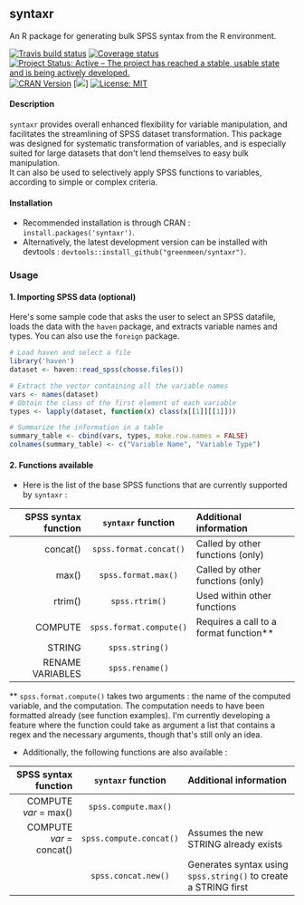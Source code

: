 ## syntaxr
An R package for generating bulk SPSS syntax from the R environment.

[![Travis build status](https://travis-ci.org/greenmeen/syntaxr.svg?branch=master)](https://travis-ci.org/greenmeen/syntaxr)
[![Coverage status](https://codecov.io/gh/greenmeen/syntaxr/branch/master/graph/badge.svg)](https://codecov.io/github/greenmeen/syntaxr?branch=master)
[![Project Status: Active – The project has reached a stable, usable state and is being actively developed.](https://www.repostatus.org/badges/latest/active.svg)](https://www.repostatus.org/#active)  
[![CRAN Version](https://www.r-pkg.org/badges/version-ago/syntaxr?color=orange)](https://cran.r-project.org/package=syntaxr)
[![](https://cranlogs.r-pkg.org/badges/syntaxr)]
[![License: MIT](https://img.shields.io/badge/License-MIT-yellow.svg)](https://opensource.org/licenses/MIT)

#### Description
`syntaxr` provides overall enhanced flexibility for variable manipulation, and facilitates the streamlining of SPSS dataset transformation. This package was designed for systematic transformation of variables, and is especially suited for large datasets that don't lend themselves to easy bulk manipulation.  
It can also be used to selectively apply SPSS functions to variables, according to simple or complex criteria.

#### Installation
- Recommended installation is through CRAN : `install.packages('syntaxr')`.  
- Alternatively, the latest development version can be installed with devtools : `devtools::install_github("greenmeen/syntaxr")`.

### Usage
#### 1. Importing SPSS data (optional)
Here's some sample code that asks the user to select an SPSS datafile, loads the data with the `haven` package, and extracts variable names and types. You can also use the `foreign` package.
```r
# Load haven and select a file
library('haven')
dataset <- haven::read_spss(choose.files())

# Extract the vector containing all the variable names
vars <- names(dataset)
# Obtain the class of the first element of each variable
types <- lapply(dataset, function(x) class(x[[1]][[1]]))

# Summarize the information in a table
summary_table <- cbind(vars, types, make.row.names = FALSE)
colnames(summary_table) <- c("Variable Name", "Variable Type")
```

#### 2. Functions available

- Here is the list of the base SPSS functions that are currently supported by `syntaxr` :

| SPSS syntax function |`syntaxr` function      | Additional information                |
|---------------------:|:----------------------:|:--------------------------------------|
|              concat()|`spss.format.concat()`  |Called by other functions (only)       |
|                 max()|`spss.format.max()`     |Called by other functions (only)       |
|               rtrim()|`spss.rtrim()`          |Used within other functions            |
|               COMPUTE|`spss.format.compute()` |Requires a call to a format function** |
|                STRING|`spss.string()`         |                                       |
|      RENAME VARIABLES|`spss.rename()`         |                                       |

** `spss.format.compute()` takes two arguments : the name of the computed variable, and the computation. The computation needs to have been formatted already (see function examples). I'm currently developing a feature where the function could take as argument a list that contains a regex and the necessary arguments, though that's still only an idea.

- Additionally, the following functions are also available :

| SPSS syntax function    |`syntaxr` function      | Additional information                                         |
|------------------------:|:----------------------:|:---------------------------------------------------------------|
|    COMPUTE _var_ = max()|`spss.compute.max()`    |                                                                |
| COMPUTE _var_ = concat()|`spss.compute.concat()` |Assumes the new STRING already exists                           |
|                         |`spss.concat.new()`    |Generates syntax using `spss.string()` to create a STRING first |
